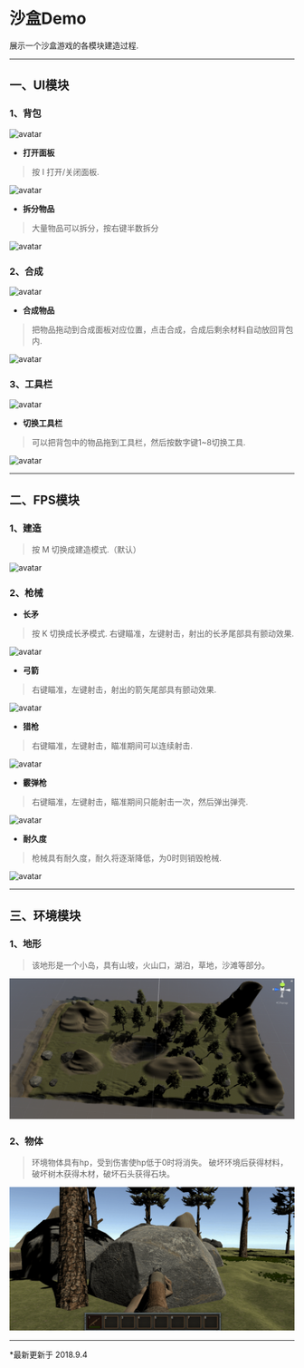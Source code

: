 # **沙盒Demo**
展示一个沙盒游戏的各模块建造过程.
***

## **一、UI模块**
### **1、背包**
![avatar](https://ws1.sinaimg.cn/large/bcd41526ly1fqksoca9atj20g105zgob.jpg)
* **打开面板**
> 按 I 打开/关闭面板.

![avatar](https://ws1.sinaimg.cn/large/bcd41526ly1fqksol54x0g20ws0ig0y9.jpg)
* **拆分物品**
> 大量物品可以拆分，按右键半数拆分

![avatar](https://ayanamirei.oss-cn-hangzhou.aliyuncs.com/18-4-23/86706866.jpg)
### **2、合成**
![avatar](https://ws1.sinaimg.cn/large/bcd41526ly1fqksoc33hij20ft07fq4b.jpg)
* **合成物品**
> 把物品拖动到合成面板对应位置，点击合成，合成后剩余材料自动放回背包内.

![avatar](https://ws1.sinaimg.cn/large/bcd41526ly1fqksolc4qlg20ws0igtit.jpg)
### **3、工具栏**
![avatar](https://ws1.sinaimg.cn/large/bcd41526ly1fqksobywsnj20ft02faat.jpg)
* **切换工具栏**
> 可以把背包中的物品拖到工具栏，然后按数字键1~8切换工具.

![avatar](https://ws1.sinaimg.cn/large/bcd41526ly1fqksolu027g20ws0igwln.jpg)
***

## **二、FPS模块**
### **1、建造**
> 按 M 切换成建造模式.（默认）

![avatar](./Readmeimages/1.gif)
### **2、枪械**
* **长矛**
> 按 K 切换成长矛模式.
> 右键瞄准，左键射击，射出的长矛尾部具有颤动效果.

![avatar](./Readmeimages/2.gif)
* **弓箭**
> 右键瞄准，左键射击，射出的箭矢尾部具有颤动效果.

![avatar](./Readmeimages/3.gif)
* **猎枪**
> 右键瞄准，左键射击，瞄准期间可以连续射击.

![avatar](./Readmeimages/4.gif)
* **霰弹枪**
> 右键瞄准，左键射击，瞄准期间只能射击一次，然后弹出弹壳.

![avatar](./Readmeimages/5.gif)
* **耐久度**
> 枪械具有耐久度，耐久将逐渐降低，为0时则销毁枪械.

![avatar](./Readmeimages/7.gif)
***



## **三、环境模块**
### **1、地形**
> 该地形是一个小岛，具有山坡，火山口，湖泊，草地，沙滩等部分。

![avatar](./Readmeimages/8.jpg)

### **2、物体**
> 环境物体具有hp，受到伤害使hp低于0时将消失。
> 破坏环境后获得材料，破坏树木获得木材，破坏石头获得石块。

![avatar](./Readmeimages/9.jpg)
***

*最新更新于 2018.9.4


